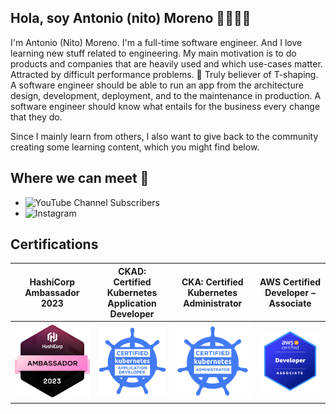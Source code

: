 ## Hola, soy Antonio (nito) Moreno 👋👨🏻‍💻

I'm Antonio (Nito) Moreno. I'm a full-time software engineer. And I love learning new stuff related to engineering. My main motivation is
to do products and companies that are heavily used and which use-cases matter. Attracted by
difficult performance problems. 💬 Truly believer of T-shaping. A software engineer should be able to run an app from the
architecture design, development, deployment, and to the maintenance in production. A software engineer should know what entails for the
business every change that they do.

Since I mainly learn from others, I also want to give back to the community creating some learning content, which you
might find below.

## Where we can meet 📣

- ![YouTube Channel Subscribers](https://img.shields.io/youtube/channel/subscribers/UChAWeKzmYmIDOOC5EMIH5CQ)
- ![Instagram](https://img.shields.io/badge/Instagram-E4405F?style=for-the-badge&logo=instagram&logoColor=white)

## Certifications

<table>
<thead>
  <tr>
    <th> HashiCorp Ambassador 2023 </th>
    <th> CKAD: Certified Kubernetes Application Developer </th>
    <th> CKA: Certified Kubernetes Administrator </th>
    <th> AWS Certified Developer – Associate </th>
  </tr>
</thead>
<tbody>
  <tr>
    <td>
        <a href="https://www.credly.com/badges/b052d73e-ecd6-4cff-ac83-2a9e8dc5cbde"><img src="./assets/hashicorp-ambassador-2023.png"></a>
    </td>
    <td>
        <a href="https://www.credly.com/badges/c0ac1ee6-8ced-4952-b096-1343e6d362fe"><img src="./assets/ckad.png"></a> 
    </td>
    <td>
        <a href="https://www.credly.com/badges/235735f5-70ec-4417-90c0-ff0e624d76c4"><img src="./assets/cka.png"></a>
    </td>
    <td>
        <a href="https://www.credly.com/badges/c0727cc8-29c7-437a-9c2d-3fa974c57238"><img src="./assets/aws-cert-dev-ass.png"></a>
    </td>
  </tr>
</tbody>
</table>

